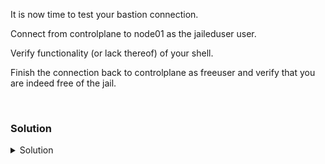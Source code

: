 It is now time to test your bastion connection.

Connect from controlplane to node01 as the jaileduser user.

Verify functionality (or lack thereof) of your shell.

Finish the connection back to controlplane as freeuser and verify that you are indeed free of the jail.

<br>

### Solution
<details>
<summary>Solution</summary>
Ensure you are on controlplane

```plain
hostname
```{{exec}}

If not exit back to there.

Connect to node01 as the jaileduser

```plain
ssh jaileduser@node01
```{{}}

Enter your password 12345678

Follow your prompts and see if you can get into freeuser with password 12345678 back on controlplane.

If everything works, exit back out and see that you do not stop in the bastion, you leave the whole system. You should be back on controlplane.

```plain
exit
```{{exec}}

Test the timeout functionality of your server. Test that you cannot leave that script/shell by any other means. If that all validates then continue on.

Hit submit to finish this lab.

</details>